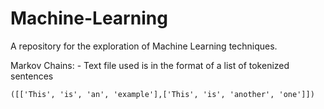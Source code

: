 # Machine-Learning
A repository for the exploration of Machine Learning techniques.

Markov Chains:
	- Text file used is in the format of a list of tokenized sentences
	
	([['This', 'is', 'an', 'example'],['This', 'is', 'another', 'one']])
